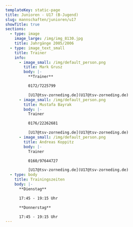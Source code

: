 ```yaml
---
templateKey: static-page
title: Junioren - U17 (B-Jugend)
slug: mannschaften/junioren/u17
showTitle: true
sections:
  - type: image
    image_large: /img/img_8130.jpg
    title: Jahrgänge 2005/2006
  - type: image_text_small
    title: Trainer
    info:
      - image_small: /img/default_person.png
        title: Mark Grusz
        body: |-
          **Trainer**

          0172/7225799

          [U17@tsv-zorneding.de](U17@tsv-zorneding.de)
      - image_small: /img/default_person.png
        title: Mustafa Bayrak
        body: |-
          Trainer

          0176/22262681

          [U17@tsv-zorneding.de](U17@tsv-zorneding.de)
      - image_small: /img/default_person.png
        title: Andreas Koppitz
        body: |-
          Trainer

          0160/97644727

          [U17@tsv-zorneding.de](U17@tsv-zorneding.de)
  - type: body
    title: Trainingszeiten
    body: |-
      **Dienstag**

      17:45 - 19:15 Uhr

      **Donnerstag**

      17:45 - 19:15 Uhr
---
```


